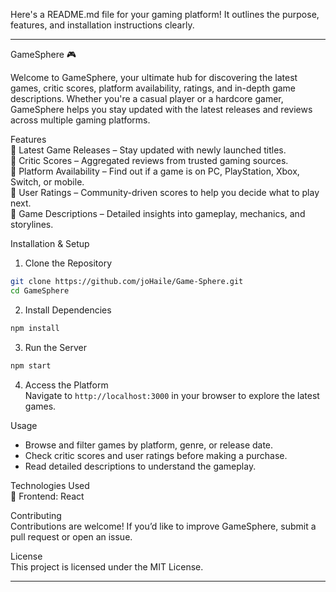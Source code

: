 Here's a README.md file for your gaming platform! It outlines the purpose, features, and installation instructions clearly.

---

GameSphere 🎮

Welcome to GameSphere, your ultimate hub for discovering the latest games, critic scores, platform availability, ratings, and in-depth game descriptions. Whether you're a casual player or a hardcore gamer, GameSphere helps you stay updated with the latest releases and reviews across multiple gaming platforms.

Features  
🔹 Latest Game Releases – Stay updated with newly launched titles.  
🔹 Critic Scores – Aggregated reviews from trusted gaming sources.  
🔹 Platform Availability – Find out if a game is on PC, PlayStation, Xbox, Switch, or mobile.  
🔹 User Ratings – Community-driven scores to help you decide what to play next.  
🔹 Game Descriptions – Detailed insights into gameplay, mechanics, and storylines.

Installation & Setup

1.  Clone the Repository

```sh
git clone https://github.com/joHaile/Game-Sphere.git
cd GameSphere
```

2.  Install Dependencies

```sh
npm install
```

3.  Run the Server

```sh
npm start
```

4.  Access the Platform  
    Navigate to `http://localhost:3000` in your browser to explore the latest games.

Usage

- Browse and filter games by platform, genre, or release date.
- Check critic scores and user ratings before making a purchase.
- Read detailed descriptions to understand the gameplay.

Technologies Used  
🔹 Frontend: React

Contributing  
Contributions are welcome! If you’d like to improve GameSphere, submit a pull request or open an issue.

License  
This project is licensed under the MIT License.

---
